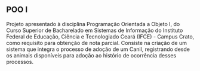 ## POO I

Projeto apresentado à disciplina Programação Orientada a Objeto I, do Curso Superior de Bacharelado em Sistemas de Informação
do Instituto Federal de Educação, Ciência e Tecnologiado Ceará (IFCE) - Campus Crato, como requisito para obtenção de nota parcial.
Consiste na criação de um sistema que integra o processo de adoção de um Canil, registrando desde os animais disponíveis para adoção
ao histório de ocorrência desses processos.
